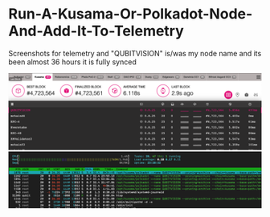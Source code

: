 # Run-A-Kusama-Or-Polkadot-Node-And-Add-It-To-Telemetry

Screenshots for telemetry and "QUBITVISION" is/was my node name and its been almost 36 hours it is fully synced 

![](Screen1.png)
![](Screen2.png)
